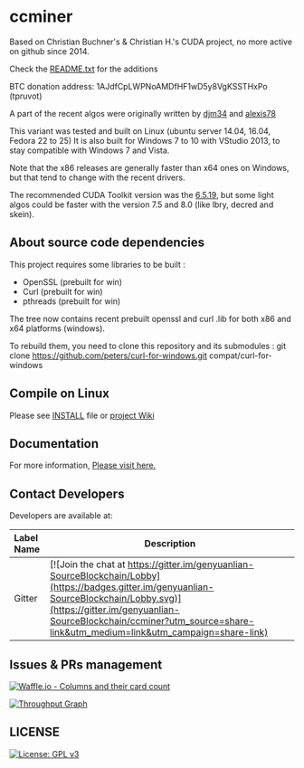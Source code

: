 # ccminer

Based on Christian Buchner's &amp; Christian H.'s CUDA project, no more active on github since 2014.

Check the [README.txt](README.txt) for the additions

BTC donation address: 1AJdfCpLWPNoAMDfHF1wD5y8VgKSSTHxPo (tpruvot)

A part of the recent algos were originally written by [djm34](https://github.com/djm34) and [alexis78](https://github.com/alexis78)

This variant was tested and built on Linux (ubuntu server 14.04, 16.04, Fedora 22 to 25)
It is also built for Windows 7 to 10 with VStudio 2013, to stay compatible with Windows 7 and Vista.

Note that the x86 releases are generally faster than x64 ones on Windows, but that tend to change with the recent drivers.

The recommended CUDA Toolkit version was the [6.5.19](http://developer.download.nvidia.com/compute/cuda/6_5/rel/installers/cuda_6.5.19_windows_general_64.exe), but some light algos could be faster with the version 7.5 and 8.0 (like lbry, decred and skein).

About source code dependencies
------------------------------

This project requires some libraries to be built :

- OpenSSL (prebuilt for win)
- Curl (prebuilt for win)
- pthreads (prebuilt for win)

The tree now contains recent prebuilt openssl and curl .lib for both x86 and x64 platforms (windows).

To rebuild them, you need to clone this repository and its submodules :
    git clone https://github.com/peters/curl-for-windows.git compat/curl-for-windows


Compile on Linux
----------------

Please see [INSTALL](https://github.com/tpruvot/ccminer/blob/linux/INSTALL) file or [project Wiki](https://github.com/tpruvot/ccminer/wiki/Compatibility)

Documentation
-------------------------
For more information, [Please visit here.](http://genyuanlian-docs.readthedocs.io "genyuanlian-docs")

Contact Developers
-------------------------

Developers are available at:

| Label Name              | Description                                                                                                                                                                                                                                                               |
| :---------------------- | ------------------------------------------------------------------------------------------------------------------------------------------------------------------------------------------------------------------------------------------------------------------------- |
| Gitter                  | [![Join the chat at https://gitter.im/genyuanlian-SourceBlockchain/Lobby](https://badges.gitter.im/genyuanlian-SourceBlockchain/Lobby.svg)](https://gitter.im/genyuanlian-SourceBlockchain/ccminer?utm_source=share-link&utm_medium=link&utm_campaign=share-link) |

Issues & PRs management
-------------------------
[![Waffle.io - Columns and their card count](https://badge.waffle.io/GenYuanLian/ccminer.svg?columns=all)](https://waffle.io/GenYuanLian/ccminer)             

[![Throughput Graph](https://graphs.waffle.io/GenYuanLian/ccminer/throughput.svg)](https://waffle.io/GenYuanLian/ccminer/metrics/throughput)

LICENSE
-------------------------
[![License: GPL v3](https://img.shields.io/badge/License-GPL%20v3-blue.svg)](https://www.gnu.org/licenses/gpl-3.0)
